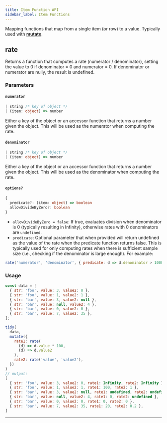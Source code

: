 ```yaml
---
title: Item Function API
sidebar_label: Item Functions
---
```


Mapping functions that map from a single item (or row) to a value. Typically used with [**mutate**](./tidy.md#mutate).



## rate 

Returns a function that computes a rate (numerator / denominator), setting the value to 0 if denominator = 0 and numerator = 0. If denominator or numerator are nully, the result is undefined.

### Parameters

#### `numerator`

```ts
| string /* key of object */
| (item: object) => number
```

Either a key of the object or an accessor function that returns a number given the object. This will be used as the numerator when computing the rate.

#### `denominator`

```ts
| string /* key of object */
| (item: object) => number
```

Either a key of the object or an accessor function that returns a number given the object. This will be used as the denominator when computing the rate.


#### `options?` 

```ts
{ 
  predicate?: (item: object) => boolean
  allowDivideByZero?: boolean
}   
```

* `allowDivideByZero = false`: If true, evaluates division when denominator is 0 (typically resulting in Infinity), otherwise rates with 0 denominators are `undefined`. 
* `predicate`: Optional parameter that when provided will return undefined as the value of the rate when the predicate function returns false. This is typically used for only computing rates when there is sufficient sample size (i.e., checking if the denominator is large enough). For example:

```js
rate('numerator', 'denominator', { predicate: d => d.denominator > 1000 })
```

### Usage

```js
const data = [
  { str: 'foo', value: 3, value2: 0 },
  { str: 'foo', value: 1, value2: 1 },
  { str: 'bar', value: 3, value2: null },
  { str: 'bar', value: null, value2: 4 },
  { str: 'bar', value: 0, value2: 0 },
  { str: 'bar', value: 7, value2: 35 },
];

tidy(
  data,
  mutate({
    rate1: rate(
      (d) => d.value * 100,
      (d) => d.value2
    ),
    rate2: rate('value', 'value2'),
  })
)
// output:
[
  { str: 'foo', value: 3, value2: 0, rate1: Infinity, rate2: Infinity },
  { str: 'foo', value: 1, value2: 1, rate1: 100, rate2: 1 },
  { str: 'bar', value: 3, value2: null, rate1: undefined, rate2: undefined, },
  { str: 'bar', value: null, value2: 4, rate1: 0, rate2: undefined },
  { str: 'bar', value: 0, value2: 0, rate1: 0, rate2: 0 },
  { str: 'bar', value: 7, value2: 35, rate1: 20, rate2: 0.2 },
]
```

---